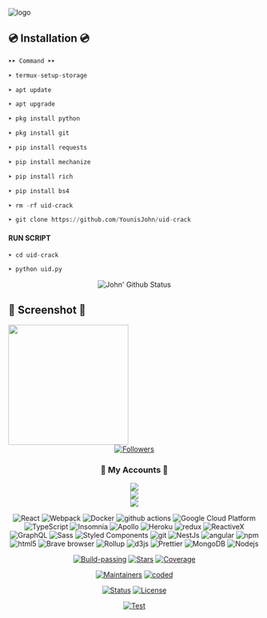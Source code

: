 ![logo](https://i.postimg.cc/pXDWHY6D/Screenshot-20200930-062011-Chrome.jpg)

## 💿 Installation 💿
```python
➤➤ Command ➤➤

➤ termux-setup-storage

➤ apt update

➤ apt upgrade

➤ pkg install python

➤ pkg install git

➤ pip install requests

➤ pip install mechanize

➤ pip install rich

➤ pip install bs4

➤ rm -rf uid-crack

➤ git clone https://github.com/YounisJohn/uid-crack
```
#### RUN SCRIPT
```python
➤ cd uid-crack

➤ python uid.py
```

<p align="center">
  <img alt="John' Github Status" src="https://github-readme-stats.vercel.app/api?username=YounisJohn&show_icons=true&include_all_commits=true&hide_border=true" />
<!--  <img alt="profile pic" width="195px" src="https://avatars2.githubusercontent.com/u/26059688?s=460&u=d41b000a62eab50d000c3da604d151cec27bd850&v=4" />  -->
<!--  <img src="https://github-readme-stats.anuraghazra1.vercel.app/api/top-langs/?username=YounisJohn&hide=ruby,perl&hide_border=true" />  -->
</p>

## 📸 Screenshot 📸
<img src="https://postimg.cc/FdbbBc1T" width="240" height="240" align="center">
<center>


<a href="https://github.com/YounisJohn/followers">
<img title="Followers" src="https://img.shields.io/github/followers/YounisJohn?label=Followers&color=red&style=flat-square"></a>

### 👤 My Accounts 👤
[![](https://img.shields.io/badge/Github-red?logo=Github&logoColor=red&labelColor=black)](https://github.com/YounisJohn) <br>
[![](https://img.shields.io/badge/Facebook-red?logo=Facebook&logoColor=red&labelColor=black)](https://www.facebook.com/hellin.786) <br>
[![](https://img.shields.io/badge/Messenger-red?logo=Messenger&logoColor=red&labelColor=black)](https://m.me/hellin.786) <br>

<p>
  <img alt="React" src="https://img.shields.io/badge/-React-45b8d8?style=flat-square&logo=react&logoColor=white" />
  <img alt="Webpack" src="https://img.shields.io/badge/-Webpack-8DD6F9?style=flat-square&logo=webpack&logoColor=white" /> 
  <img alt="Docker" src="https://img.shields.io/badge/-Docker-46a2f1?style=flat-square&logo=docker&logoColor=white" />
  <img alt="github actions" src="https://img.shields.io/badge/-Github_Actions-2088FF?style=flat-square&logo=github-actions&logoColor=white" />
  <img alt="Google Cloud Platform" src="https://img.shields.io/badge/-Google_Cloud_Platform-1a73e8?style=flat-square&logo=google-cloud&logoColor=white" />
  <img alt="TypeScript" src="https://img.shields.io/badge/-TypeScript-007ACC?style=flat-square&logo=typescript&logoColor=white" />
  <img alt="Insomnia" src="https://img.shields.io/badge/-Insomnia-5849BE?style=flat-square&logo=insomnia&logoColor=white" />
  <img alt="Apollo" src="https://img.shields.io/badge/-Apollo%20GraphQL-311C87?style=flat-square&logo=apollo-graphql&logoColor=white" />
  <img alt="Heroku" src="https://img.shields.io/badge/-Heroku-430098?style=flat-square&logo=heroku&logoColor=white" />
  <img alt="redux" src="https://img.shields.io/badge/-Redux-764ABC?style=flat-square&logo=redux&logoColor=white" />
  <img alt="ReactiveX" src="https://img.shields.io/badge/-RxJs-B7178C?style=flat-square&logo=reactivex&logoColor=white" />
  <img alt="GraphQL" src="https://img.shields.io/badge/-GraphQL-E10098?style=flat-square&logo=graphql&logoColor=white" />
  <img alt="Sass" src="https://img.shields.io/badge/-Sass-CC6699?style=flat-square&logo=sass&logoColor=white" />
  <img alt="Styled Components" src="https://img.shields.io/badge/-Styled_Components-db7092?style=flat-square&logo=styled-components&logoColor=white" />
  <img alt="git" src="https://img.shields.io/badge/-Git-F05032?style=flat-square&logo=git&logoColor=white" />
  <img alt="NestJs" src="https://img.shields.io/badge/-NestJs-ea2845?style=flat-square&logo=nestjs&logoColor=white" />
  <img alt="angular" src="https://img.shields.io/badge/-Angular-DD0031?style=flat-square&logo=angular&logoColor=white" />
  <img alt="npm" src="https://img.shields.io/badge/-NPM-CB3837?style=flat-square&logo=npm&logoColor=white" />
  <img alt="html5" src="https://img.shields.io/badge/-HTML5-E34F26?style=flat-square&logo=html5&logoColor=white" />
  <img alt="Brave browser" src="https://img.shields.io/badge/-Brave_Browser-FB542B?style=flat-square&logo=brave&logoColor=white" />
  <img alt="Rollup" src="https://img.shields.io/badge/-Rollup-EC4A3F?style=flat-square&logo=rollup.js&logoColor=white" />
  <img alt="d3js" src="https://img.shields.io/badge/-D3.js-F9A03C?style=flat-square&logo=d3.js&logoColor=white" />
  <img alt="Prettier" src="https://img.shields.io/badge/-Prettier-F7B93E?style=flat-square&logo=prettier&logoColor=white" />
  <img alt="MongoDB" src="https://img.shields.io/badge/-MongoDB-13aa52?style=flat-square&logo=mongodb&logoColor=white" />
  <img alt="Nodejs" src="https://img.shields.io/badge/-Nodejs-43853d?style=flat-square&logo=Node.js&logoColor=white" />
</p>

[![Build-passing](https://img.shields.io/badge/build-passing-red.svg?style=plastic)](https://github.com/YounisJohn/SpeedTest/issues) [![Stars](https://img.shields.io/open-vsx/stars/Redhat/Java.svg?style=plastic&color=orange)](https://github.com/YounisJohn/SpeedTest/issues) [![Coverage](https://img.shields.io/azure-devops/coverage/Swellaby/Opensource/25?color=yellow&style=plastic)](https://github.com/YounisJohn/SpeedTest/issues)

[![Maintainers](https://img.shields.io/badge/mainteiners-HackBoyz-green.svg?style=plastic)](https://github.com/YounisJohn/SpeedTest/issues) [![coded](https://img.shields.io/badge/coded%20in-bash-mintgreen.svg?style=plastic)](https://github.com/YounisJohn/SpeedTest/issues)

[![Status](https://img.shields.io/badge/code%20status-encrypted-cyan.svg?style=plastic)](https://github.com/YounisJohn/SpeedTest/issues) [![License](https://img.shields.io/badge/license-MIT-blueviolet.svg?style=plastic)](https://github.com/YounisJohn/SpeedTest/issues)

[![Test](https://img.shields.io/badge/tested%20on-Termux,%20Kali%20Linux,%20Ubuntu,%20Parrot%20OS,%20Debian,%20ANDRAX%20Mobile-%23ff69b4.svg?style=plastic)](https://github.com/YounisJohn/SpeedTest/issues)
 
